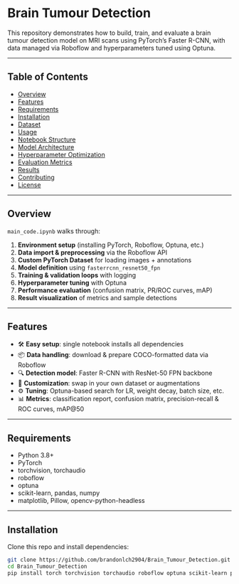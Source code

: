 # Brain Tumour Detection

This repository demonstrates how to build, train, and evaluate a brain tumour detection model on MRI scans using PyTorch’s Faster R-CNN, with data managed via Roboflow and hyperparameters tuned using Optuna.

---

## Table of Contents

- [Overview](#overview)  
- [Features](#features)  
- [Requirements](#requirements)  
- [Installation](#installation)  
- [Dataset](#dataset)  
- [Usage](#usage)  
- [Notebook Structure](#notebook-structure)  
- [Model Architecture](#model-architecture)  
- [Hyperparameter Optimization](#hyperparameter-optimization)  
- [Evaluation Metrics](#evaluation-metrics)  
- [Results](#results)  
- [Contributing](#contributing)  
- [License](#license)  

---

## Overview

`main_code.ipynb` walks through:

1. **Environment setup** (installing PyTorch, Roboflow, Optuna, etc.)  
2. **Data import & preprocessing** via the Roboflow API  
3. **Custom PyTorch Dataset** for loading images + annotations  
4. **Model definition** using `fasterrcnn_resnet50_fpn`  
5. **Training & validation loops** with logging  
6. **Hyperparameter tuning** with Optuna  
7. **Performance evaluation** (confusion matrix, PR/ROC curves, mAP)  
8. **Result visualization** of metrics and sample detections  

---

## Features

- 🛠️ **Easy setup**: single notebook installs all dependencies  
- 📦 **Data handling**: download & prepare COCO-formatted data via Roboflow  
- 🔍 **Detection model**: Faster R-CNN with ResNet-50 FPN backbone  
- 🎯 **Customization**: swap in your own dataset or augmentations  
- ⚙️ **Tuning**: Optuna-based search for LR, weight decay, batch size, etc.  
- 📊 **Metrics**: classification report, confusion matrix, precision-recall & ROC curves, mAP@50  

---

## Requirements

- Python 3.8+  
- PyTorch  
- torchvision, torchaudio  
- roboflow  
- optuna  
- scikit-learn, pandas, numpy  
- matplotlib, Pillow, opencv-python-headless  

---

## Installation

Clone this repo and install dependencies:

```bash
git clone https://github.com/brandonlch2904/Brain_Tumour_Detection.git
cd Brain_Tumour_Detection
pip install torch torchvision torchaudio roboflow optuna scikit-learn pandas matplotlib pillow opencv-python-headless

